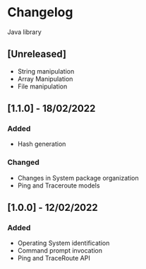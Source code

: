 # Changelog
Java library


## [Unreleased]
- String manipulation
- Array Manipulation
- File manipulation

## [1.1.0] - 18/02/2022
### Added
- Hash generation
### Changed
- Changes in System package organization
- Ping and Traceroute models

## [1.0.0] - 12/02/2022
### Added
- Operating System identification
- Command prompt invocation
- Ping and TraceRoute API